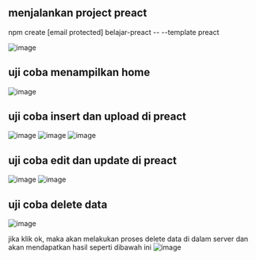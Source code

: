 ## menjalankan project preact
npm create [email protected] belajar-preact -- --template preact

![image](https://github.com/user-attachments/assets/b39850d8-79f7-4ef6-a85a-8a3a32cfebf8)

## uji coba menampilkan home

![image](https://github.com/user-attachments/assets/bef3a971-99ce-4a01-b51c-c3dbaa1261f5)

## uji coba insert dan upload di preact

![image](https://github.com/user-attachments/assets/6b78b9aa-1c7e-4c9e-8764-d2c9d7afe752)
![image](https://github.com/user-attachments/assets/407c5618-ae8b-405f-95ca-13e2674807a9)
![image](https://github.com/user-attachments/assets/81f1bd03-ac7c-4d00-ac41-5f99d82ef15a)

## uji coba edit dan update di preact

![image](https://github.com/user-attachments/assets/6e4135e0-097e-4cb8-9325-f383a6141a76)
![image](https://github.com/user-attachments/assets/419b4180-ea9e-4b66-b47e-79c8ecbb3021)

## uji coba delete data

![image](https://github.com/user-attachments/assets/9fa5e7ef-4202-41ec-abe0-945d914b19ea)

jika klik ok, maka akan melakukan proses delete data di dalam server dan akan mendapatkan hasil seperti dibawah ini
![image](https://github.com/user-attachments/assets/e4260f09-a7a1-4c3a-9d78-6c673168a645)

